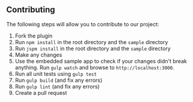 ## Contributing
The following steps will allow you to contribute to our project:

1. Fork the plugin
2. Run `npm install` in the root directory and the `sample` directory
3. Run `jspm install` in the root directory and the `sample` directory
4. Make any changes
5. Use the embedded sample app to check if your changes didn't break anything. Run `gulp watch` and browse to `http://localhost:3000`.
6. Run all unit tests using `gulp test`
7. Run `gulp build` (and fix any errors)
8. Run `gulp lint` (and fix any errors)
9. Create a pull request
